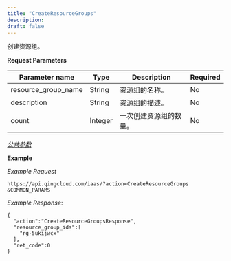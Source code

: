 ```yaml
---
title: "CreateResourceGroups"
description: 
draft: false
---
```




创建资源组。

**Request Parameters**

| Parameter name | Type | Description | Required |
| --- | --- | --- | --- |
| resource_group_name | String | 资源组的名称。 | No |
| description | String | 资源组的描述。 | No |
| count | Integer | 一次创建资源组的数量。 | No |

[_公共参数_](../../../parameters/)

**Example**

_Example Request_

```
https://api.qingcloud.com/iaas/?action=CreateResourceGroups
&COMMON_PARAMS
```

_Example Response_:

```
{
  "action":"CreateResourceGroupsResponse",
  "resource_group_ids":[
    "rg-5ukijwcx"
  ],
  "ret_code":0
}
```
